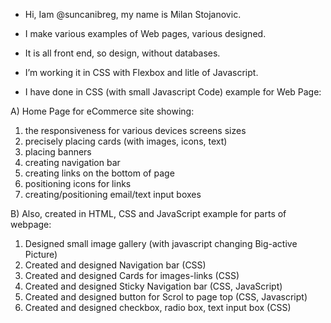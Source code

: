 - Hi, Iam @suncanibreg, my name is  Milan Stojanovic.
- I make various examples of Web pages, various designed.
- It is all  front end, so design, without databases. 
- I’m working it in CSS with Flexbox and litle of Javascript.

- I have done in CSS (with small Javascript Code) example for Web Page:

A) Home Page for eCommerce site showing:
 1. the responsiveness for various devices screens sizes
 2. precisely placing cards (with images, icons, text)
 3. placing banners 
 4. creating navigation bar
 5. creating links on the bottom of page
 6. positioning icons for links
 7. creating/positioning email/text input boxes 
  
B) Also, created in HTML, CSS and JavaScript example for parts of webpage: 
 1. Designed small image gallery (with javascript changing Big-active Picture)
 2. Created and designed  Navigation bar (CSS)
 3. Created and designed Cards for images-links (CSS)
 4. Created and designed Sticky Navigation bar (CSS, JavaScript)
 6. Created and designed button for Scrol to page top (CSS, Javascript)  
 7. Created and designed checkbox, radio box, text input box (CSS)
 



